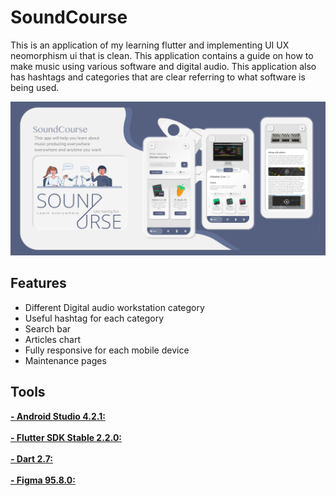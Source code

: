 <h1 align=“center”>SoundCourse</h1>

<p align=“center”>This is an application of my learning flutter and implementing UI UX neomorphism ui that is clean. This application contains a guide on how to make music using various software and digital audio. This application also has hashtags and categories that are clear referring to what software is being used.</p>

![Promo](Promo.png)

<h2>Features</h2> <ul> <li>Different Digital audio workstation category</li> <li>Useful hashtag for each category</li> <li>Search bar</li> <li>Articles chart</li> <li>Fully responsive for each mobile device</li> <li>Maintenance pages</li> </ul>

<h2>Tools</h2> <p align=“left”><a href=“https://developer.android.com/studio”><b>- Android Studio 4.2.1:</b><br/><br/><a href=“https://flutter.dev/”><b>- Flutter SDK Stable 2.2.0:</b><br/><br/><a href=“https://dart.dev/”><b>- Dart 2.7:</b><br/><br/><a href=“https://www.figma.com/”><b>- Figma 95.8.0:

